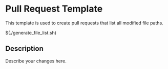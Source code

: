 # Pull Request Template

This template is used to create pull requests that list all modified file paths.

$(./generate_file_list.sh)

## Description

Describe your changes here.

